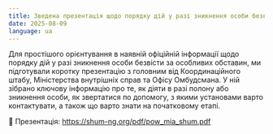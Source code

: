 ```yaml
---
title: Зведена презентація щодо порядку дій у разі зникнення особи безвісти
date: 2025-08-09
language: ua
---
```

Для простішого орієнтування в наявній офіційній інформації щодо порядку дій у разі зникнення особи безвісти за особливих обставин, ми підготували коротку презентацію з головним від Координаційного штабу, Міністерства внутрішніх справ та Офісу Омбудсмана.
У ній зібрано ключову інформацію про те, як діяти в разі полону або зникнення особи, як звертатися по допомогу, з якими установами варто контактувати, а також що варто знати на початковому етапі.

📎 Презентація: https://shum-ng.org/pdf/pow_mia_shum.pdf
